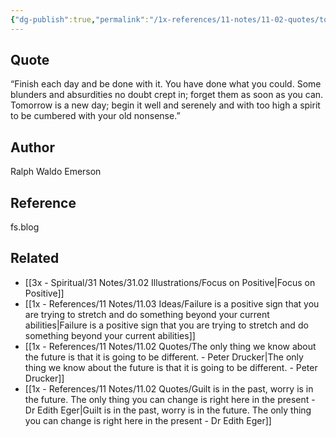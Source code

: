 ```yaml
---
{"dg-publish":true,"permalink":"/1x-references/11-notes/11-02-quotes/tomorrow-is-a-new-day-begin-it-well-and-serenely-and-with-too-high-a-spirit-to-be-cumbered-with-your-old-nonsense-ralph-waldo-emerson/","title":"Tomorrow is a new day; begin it well and serenely and with too high a spirit to be cumbered with your old nonsense - Ralph Waldo Emerson","created":"2024-08-08T08:54:23.580+03:00","updated":"2024-08-08T20:49:54.843+03:00"}
---
```



## Quote
“Finish each day and be done with it. You have done what you could. Some blunders and absurdities no doubt crept in; forget them as soon as you can. Tomorrow is a new day; begin it well and serenely and with too high a spirit to be cumbered with your old nonsense.”

## Author
Ralph Waldo Emerson

## Reference
fs.blog

## Related
- [[3x - Spiritual/31 Notes/31.02 Illustrations/Focus on Positive\|Focus on Positive]]
- [[1x - References/11 Notes/11.03 Ideas/Failure is a positive sign that you are trying to stretch and do something beyond your current abilities\|Failure is a positive sign that you are trying to stretch and do something beyond your current abilities]]
- [[1x - References/11 Notes/11.02 Quotes/The only thing we know about the future is that it is going to be different. - Peter Drucker\|The only thing we know about the future is that it is going to be different. - Peter Drucker]]
- [[1x - References/11 Notes/11.02 Quotes/Guilt is in the past, worry is in the future. The only thing you can change is right here in the present - Dr Edith Eger\|Guilt is in the past, worry is in the future. The only thing you can change is right here in the present - Dr Edith Eger]]